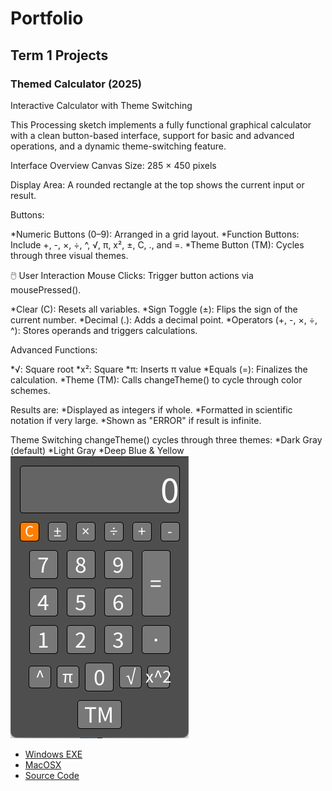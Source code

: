 # Portfolio

## Term 1 Projects

### Themed Calculator (2025)
Interactive Calculator with Theme Switching

This Processing sketch implements a fully functional graphical calculator with a clean button-based interface, support for basic and advanced operations, and a dynamic theme-switching feature.

Interface Overview
Canvas Size: 285 × 450 pixels

Display Area: A rounded rectangle at the top shows the current input or result.

Buttons:

*Numeric Buttons (0–9): Arranged in a grid layout.
*Function Buttons: Include +, -, ×, ÷, ^, √, π, x², ±, C, ., and =.
*Theme Button (TM): Cycles through three visual themes.

🖱️ User Interaction
Mouse Clicks: Trigger button actions via mousePressed().

*Clear (C): Resets all variables.
*Sign Toggle (±): Flips the sign of the current number.
*Decimal (.): Adds a decimal point.
*Operators (+, -, ×, ÷, ^): Stores operands and triggers calculations.

Advanced Functions:

*√: Square root
*x²: Square
*π: Inserts π value
*Equals (=): Finalizes the calculation.
*Theme (TM): Calls changeTheme() to cycle through color schemes.

Results are:
*Displayed as integers if whole.
*Formatted in scientific notation if very large.
*Shown as "ERROR" if result is infinite.

Theme Switching
changeTheme() cycles through three themes:
*Dark Gray (default)
*Light Gray
*Deep Blue & Yellow
![RunningCalculator](https://github.com/BIKER-LIFE/Portfolio/blob/main/images/Calc.png?raw=true)

* [Windows EXE](https://github.com/BIKER-LIFE/Portfolio/blob/main/src/windows-amd64.zip)
* [MacOSX]()
* [Source Code]()
